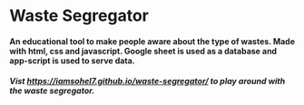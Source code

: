 # Waste Segregator

#### An educational tool to make people aware about the type of wastes. Made with html, css and javascript. Google sheet is used as a database and app-script is used to serve data. 

##### Vist  https://iamsohel7.github.io/waste-segregator/ to play around with the waste segregator.
